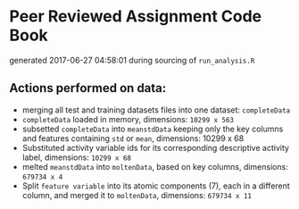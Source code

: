 # Peer Reviewed Assignment Code Book
generated 2017-06-27 04:58:01 during sourcing of `run_analysis.R`

## Actions performed on data:
* merging all test  and training datasets files into one dataset: `completeData`
* `completeData` loaded in memory, dimensions: `10299 x 563`
* subsetted `completeData` into `meanstdData` keeping only the key columns and features containing `std` or `mean`, dimensions: 10299 x 68
* Substituted activity variable ids for its corresponding descriptive activity label, dimensions: `10299 x 68`
* melted `meanstdData` into `moltenData`, based on key columns, dimensions: `679734 x 4`
* Split `feature variable` into its atomic components (7), each in a different column, and merged it to `moltenData`, dimensions: `679734 x 11`
